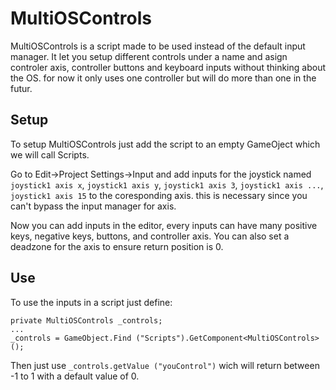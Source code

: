 # MultiOSControls
MultiOSControls is a script made to be used instead of the default input manager.
It let you setup different controls under a name and asign controler axis,
controller buttons and keyboard inputs without thinking about the OS.
for now it only uses one controller but will do more than one in the futur.
## Setup
To setup MultiOSControls just add the script to an empty GameOject which we will
call Scripts.

Go to Edit->Project Settings->Input  and add inputs for the joystick named
`joystick1 axis x`, `joystick1 axis y`, `joystick1 axis 3`, `joystick1 axis ...`,
`joystick1 axis 15` to the coresponding axis. this is necessary since you can't
bypass the input manager for axis.

Now you can add inputs in the editor, every inputs can have many positive keys,
negative keys, buttons, and controller axis. You can also set a deadzone for the
axis to ensure return position is 0.
## Use
To use the inputs in a script just define:
```
private MultiOSControls _controls;
...
_controls = GameObject.Find ("Scripts").GetComponent<MultiOSControls> ();
```

Then just use `_controls.getValue ("youControl")` wich will return between -1 to
1 with a default value of 0.
